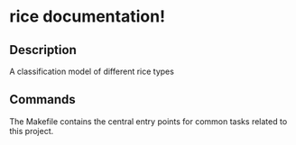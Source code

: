 # rice documentation!

## Description

A classification model of different rice types

## Commands

The Makefile contains the central entry points for common tasks related to this project.

